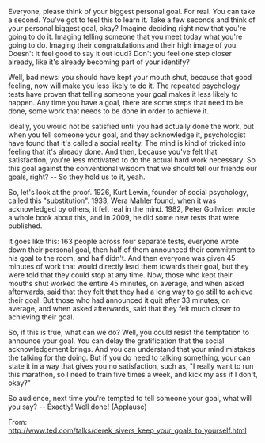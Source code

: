 Everyone, please think of your biggest personal goal. For real. You can take a second. You've got to feel this to learn it. Take a few seconds and think of your personal biggest goal, okay? Imagine deciding right now that you're going to do it. Imaging telling someone that you meet today what you're going to do. Imaging their congratulations and their high image of you. Doesn't it feel good to say it out loud? Don't you feel one step closer already, like it's already becoming part of your identify?

Well, bad news: you should have kept your mouth shut, because that good feeling, now will make you less likely to do it. The repeated psychology tests have proven that telling someone your goal makes it less likely to happen. Any time you have a goal, there are some steps that need to be done, some work that needs to be done in order to achieve it. 

Ideally, you would not be satisfied until you had actually done the work, but when you tell someone your goal, and they acknowledge it, psychologist have found that it's called a social reality. The mind is kind of tricked into feeling that it's already done. And then, because you've felt that satisfaction, you're less motivated to do the actual hard work necessary. So this goal against the conventional wisdom that we should tell our friends our goals, right? -- So they hold us to it, yeah.

So, let's look at the proof. 1926, Kurt Lewin, founder of social psychology, called this "substitution". 1933, Wera Mahler found, when it was acknowledged by others, it felt real in the mind. 1982, Peter Gollwizer wrote a whole book about this, and in 2009, he did some new tests that were published.

It goes like this: 163 people across four separate tests, everyone wrote down their personal goal, then half of them announced their commitment to his goal to the room, and half didn't. And then everyone was given 45 minutes of work that would directly lead them towards their goal, but they were told that they could stop at any time. Now, those who kept their mouths shut worked the entire 45 minutes, on average, and when asked afterwards, said that they felt that they had a long way to go still to achieve their goal. But those who had announced it quit after 33 minutes, on average, and when asked afterwards, said that they felt much closer to achieving their goal.

So, if this is true, what can we do? Well, you could resist the temptation to announce your goal. You can delay the gratification that the social acknowledgement brings. And you can understand that your mind mistakes the talking for the doing. But if you do need to talking something, your can state it in a way that gives you no satisfaction, such as, "I really want to run this marathon, so I need to train five times a week, and kick my ass if I don't, okay?"

So audience, next time you're tempted to tell someone your goal, what will you say? -- Exactly! Well done!
(Applause)

From: http://www.ted.com/talks/derek_sivers_keep_your_goals_to_yourself.html